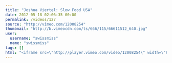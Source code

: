 ```yaml
---
title: "Joshua Viertel: Slow Food USA"
date: 2012-05-18 02:06:35 00:00
permalink: /videos/127
source: "http://vimeo.com/12008254"
thumbnail: "http://b.vimeocdn.com/ts/666/115/66611512_640.jpg"
user:
  username: "swissmiss"
  name: "swissmiss"
tags: []
html: "<iframe src=\"http://player.vimeo.com/video/12008254\" width=\"640\" height=\"480\" frameborder=\"0\" webkitallowfullscreen mozallowfullscreen allowfullscreen></iframe>"
---
```


